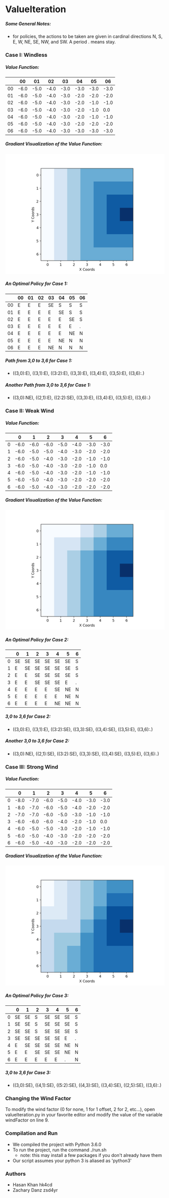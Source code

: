 # ValueIteration

##### Some General Notes:
* for policies, the actions to be taken are given in cardinal directions N, S, E, W, NE, SE, NW, and SW. A period . means stay. 

### Case I: Windless

##### Value Function:

|   	| 00    | 01   	| 02   	| 03   	| 04   	| 05    | 06    |
|---	|------	|------	|------	|------	|------	|------	|------	|
| 00 	| -6.0 	| -5.0 	| -4.0 	| -3.0 	| -3.0 	| -3.0 	| -3.0 	|
| 01 	| -6.0 	| -5.0 	| -4.0 	| -3.0 	| -2.0 	| -2.0 	| -2.0 	|
| 02 	| -6.0 	| -5.0 	| -4.0 	| -3.0 	| -2.0 	| -1.0 	| -1.0 	|
| 03 	| -6.0 	| -5.0 	| -4.0 	| -3.0 	| -2.0 	| -1.0 	| 0.0  	|
| 04 	| -6.0 	| -5.0 	| -4.0 	| -3.0 	| -2.0 	| -1.0 	| -1.0 	|
| 05 	| -6.0 	| -5.0 	| -4.0 	| -3.0 	| -2.0 	| -2.0 	| -2.0 	|
| 06 	| -6.0 	| -5.0 	| -4.0 	| -3.0 	| -3.0 	| -3.0 	| -3.0 	|

##### Gradiant Visualization of the Value Function:

![alt text](Figure_1.png)

##### An Optimal Policy for Case 1:

|   	| 00 	| 01 	| 02 	| 03  	| 04  	| 05    | 06 	|
|---	|---	|---	|---	|----	|----	|----	|---	|
| 00 	| E 	| E 	| E 	| SE 	| S  	| S  	| S 	|
| 01 	| E 	| E 	| E 	| E  	| SE 	| S  	| S 	|
| 02 	| E 	| E 	| E 	| E  	| E  	| SE 	| S 	|
| 03 	| E 	| E 	| E 	| E  	| E  	| E  	| . 	|
| 04 	| E 	| E 	| E 	| E  	| E  	| NE 	| N 	|
| 05 	| E 	| E 	| E 	| E  	| NE 	| N  	| N 	|
| 06 	| E 	| E 	| E 	| NE 	| N  	| N  	| N 	|

##### Path from 3,0 to 3,6 for Case 1:

* ((3,0):E), ((3,1):E), ((3:2):E), ((3,3):E), ((3,4):E), ((3,5):E), ((3,6):.)

##### Another Path from 3,0 to 3,6 for Case 1:

* ((3,0):NE), ((2,1):E), ((2:2):SE), ((3,3):E), ((3,4):E), ((3,5):E), ((3,6):.)

### Case II: Weak Wind

##### Value Function:

|   	| 0    	| 1    	| 2    	| 3    	| 4    	| 5    	| 6    	|
|---	|------	|------	|------	|------	|------	|------	|------	|
| 0 	| -6.0 	| -6.0 	| -6.0 	| -5.0 	| -4.0 	| -3.0 	| -3.0 	|
| 1 	| -6.0 	| -5.0 	| -5.0 	| -4.0 	| -3.0 	| -2.0 	| -2.0 	|
| 2 	| -6.0 	| -5.0 	| -4.0 	| -3.0 	| -2.0 	| -1.0 	| -1.0 	|
| 3 	| -6.0 	| -5.0 	| -4.0 	| -3.0 	| -2.0 	| -1.0 	| 0.0  	|
| 4 	| -6.0 	| -5.0 	| -4.0 	| -3.0 	| -2.0 	| -1.0 	| -1.0 	|
| 5 	| -6.0 	| -5.0 	| -4.0 	| -3.0 	| -2.0 	| -2.0 	| -2.0 	|
| 6 	| -6.0 	| -5.0 	| -4.0 	| -3.0 	| -2.0 	| -2.0 	| -2.0 	|

##### Gradiant Visualization of the Value Function:

![alt text](Figure_2.png)

##### An Optimal Policy for Case 2:

|   	| 0    	| 1    	| 2    	| 3    	| 4    	| 5    	| 6    	|
|---	|------	|------	|------	|------	|------	|------	|------	|
| 0 	| SE	| SE 	| SE 	| SE 	| SE 	| SE 	| S 	|
| 1 	| E 	| SE 	| SE 	| SE 	| SE 	| SE 	| S 	|
| 2 	| E 	| E 	| SE 	| SE 	| SE 	| SE 	| S 	|
| 3 	| E 	| E 	| SE 	| SE 	| SE 	| E 	| .  	|
| 4 	| E 	| E 	| E 	| E 	| SE 	| NE 	| N 	|
| 5 	| E 	| E 	| E 	| E 	| E 	| NE 	| N 	|
| 6 	| E 	| E 	| E 	| E 	| NE 	| NE 	| N 	|

##### 3,0 to 3,6 for Case 2:

* ((3,0):E), ((3,1):E), ((3:2):SE), ((3,3):SE), ((3,4):SE), ((3,5):E), ((3,6):.)

##### Another 3,0 to 3,6 for Case 2:

* ((3,0):NE), ((2,1):SE), ((3:2):SE), ((3,3):SE), ((3,4):SE), ((3,5):E), ((3,6):.)

### Case III: Strong Wind

##### Value Function:

|   	| 0    	| 1    	| 2    	| 3    	| 4    	| 5    	| 6    	|
|---	|------	|------	|------	|------	|------	|------	|------	|
| 0 	| -8.0 	| -7.0 	| -6.0 	| -5.0 	| -4.0 	| -3.0 	| -3.0 	|
| 1 	| -8.0 	| -7.0 	| -6.0 	| -5.0 	| -4.0 	| -2.0 	| -2.0 	|
| 2 	| -7.0 	| -7.0 	| -6.0 	| -5.0 	| -3.0 	| -1.0 	| -1.0 	|
| 3 	| -6.0 	| -6.0 	| -6.0 	| -4.0 	| -2.0 	| -1.0 	| 0.0  	|
| 4 	| -6.0 	| -5.0 	| -5.0 	| -3.0 	| -2.0 	| -1.0 	| -1.0 	|
| 5 	| -6.0 	| -5.0 	| -4.0 	| -3.0 	| -2.0 	| -2.0 	| -2.0 	|
| 6 	| -6.0 	| -5.0 	| -4.0 	| -3.0 	| -2.0 	| -2.0 	| -2.0 	|

##### Gradiant Visualization of the Value Function:

![alt text](Figure_3.png)

##### An Optimal Policy for Case 3:

|   	| 0    	| 1    	| 2    	| 3    	| 4    	| 5    	| 6    	|
|---	|------	|------	|------	|------	|------	|------	|------	|
| 0 	| SE	| SE 	| S 	| SE 	| SE 	| SE 	| S 	|
| 1 	| SE 	| SE 	| S 	| SE 	| SE 	| SE	| S 	|
| 2 	| SE 	| SE 	| S 	| SE 	| SE 	| SE 	| S 	|
| 3 	| SE 	| SE 	| SE 	| SE 	| SE 	| E 	| .  	|
| 4 	| E 	| SE 	| SE 	| SE 	| SE 	| NE	| N 	|
| 5 	| E 	| E 	| SE 	| SE 	| SE 	| NE 	| N 	|
| 6 	| E 	| E 	| E 	| E 	| E 	| . 	| N 	|

##### 3,0 to 3,6 for Case 3:

* ((3,0):SE), ((4,1):SE), ((5:2):SE), ((4,3):SE), ((3,4):SE), ((2,5):SE), ((3,6):.)

### Changing the Wind Factor

To modify the wind factor (0 for none, 1 for 1 offset, 2 for 2, etc...), open valueIteration.py in your favorite editor and modify the value of the variable windFactor on line 9. 

### Compilation and Run

* We compiled the project with Python 3.6.0
* To run the project, run the command ./run.sh
    * note: this may install a few packages if you don't already have them
* Our script assumes your python 3 is aliased as 'python3'

### Authors

* Hasan Khan hk4cd
* Zachary Danz zsd4yr